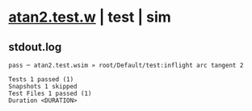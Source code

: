 # [atan2.test.w](../../../../../../examples/tests/sdk_tests/math/atan2.test.w) | test | sim

## stdout.log
```log
pass ─ atan2.test.wsim » root/Default/test:inflight arc tangent 2

Tests 1 passed (1)
Snapshots 1 skipped
Test Files 1 passed (1)
Duration <DURATION>
```

